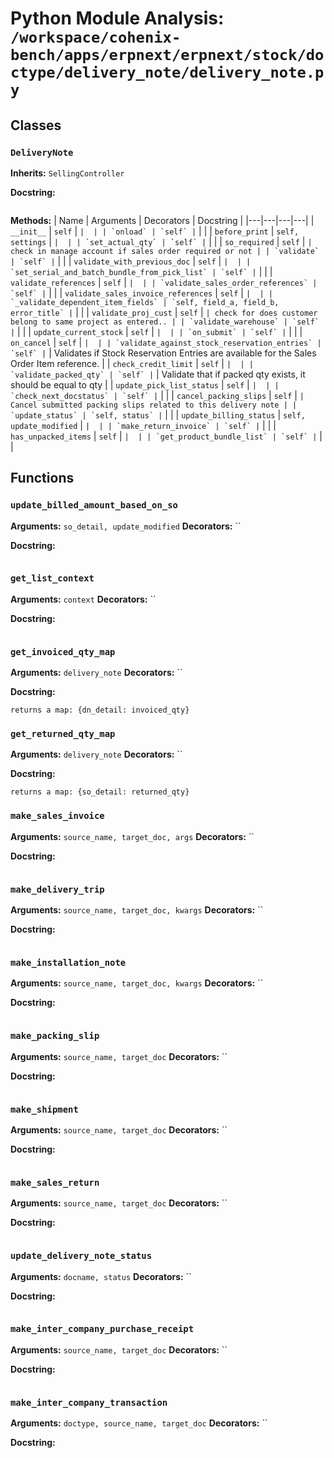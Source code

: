 # Python Module Analysis: `/workspace/cohenix-bench/apps/erpnext/erpnext/stock/doctype/delivery_note/delivery_note.py`

## Classes

### `DeliveryNote`
**Inherits:** `SellingController`


**Docstring:**
```

```

**Methods:**
| Name | Arguments | Decorators | Docstring |
|---|---|---|---|
| `__init__` | `self` | `` |  |
| `onload` | `self` | `` |  |
| `before_print` | `self, settings` | `` |  |
| `set_actual_qty` | `self` | `` |  |
| `so_required` | `self` | `` | check in manage account if sales order required or not |
| `validate` | `self` | `` |  |
| `validate_with_previous_doc` | `self` | `` |  |
| `set_serial_and_batch_bundle_from_pick_list` | `self` | `` |  |
| `validate_references` | `self` | `` |  |
| `validate_sales_order_references` | `self` | `` |  |
| `validate_sales_invoice_references` | `self` | `` |  |
| `_validate_dependent_item_fields` | `self, field_a, field_b, error_title` | `` |  |
| `validate_proj_cust` | `self` | `` | check for does customer belong to same project as entered.. |
| `validate_warehouse` | `self` | `` |  |
| `update_current_stock` | `self` | `` |  |
| `on_submit` | `self` | `` |  |
| `on_cancel` | `self` | `` |  |
| `validate_against_stock_reservation_entries` | `self` | `` | Validates if Stock Reservation Entries are available for the Sales Order Item reference. |
| `check_credit_limit` | `self` | `` |  |
| `validate_packed_qty` | `self` | `` | Validate that if packed qty exists, it should be equal to qty |
| `update_pick_list_status` | `self` | `` |  |
| `check_next_docstatus` | `self` | `` |  |
| `cancel_packing_slips` | `self` | `` | Cancel submitted packing slips related to this delivery note |
| `update_status` | `self, status` | `` |  |
| `update_billing_status` | `self, update_modified` | `` |  |
| `make_return_invoice` | `self` | `` |  |
| `has_unpacked_items` | `self` | `` |  |
| `get_product_bundle_list` | `self` | `` |  |





## Functions

### `update_billed_amount_based_on_so`
**Arguments:** `so_detail, update_modified`
**Decorators:** ``

**Docstring:**
```

```
### `get_list_context`
**Arguments:** `context`
**Decorators:** ``

**Docstring:**
```

```
### `get_invoiced_qty_map`
**Arguments:** `delivery_note`
**Decorators:** ``

**Docstring:**
```
returns a map: {dn_detail: invoiced_qty}
```
### `get_returned_qty_map`
**Arguments:** `delivery_note`
**Decorators:** ``

**Docstring:**
```
returns a map: {so_detail: returned_qty}
```
### `make_sales_invoice`
**Arguments:** `source_name, target_doc, args`
**Decorators:** ``

**Docstring:**
```

```
### `make_delivery_trip`
**Arguments:** `source_name, target_doc, kwargs`
**Decorators:** ``

**Docstring:**
```

```
### `make_installation_note`
**Arguments:** `source_name, target_doc, kwargs`
**Decorators:** ``

**Docstring:**
```

```
### `make_packing_slip`
**Arguments:** `source_name, target_doc`
**Decorators:** ``

**Docstring:**
```

```
### `make_shipment`
**Arguments:** `source_name, target_doc`
**Decorators:** ``

**Docstring:**
```

```
### `make_sales_return`
**Arguments:** `source_name, target_doc`
**Decorators:** ``

**Docstring:**
```

```
### `update_delivery_note_status`
**Arguments:** `docname, status`
**Decorators:** ``

**Docstring:**
```

```
### `make_inter_company_purchase_receipt`
**Arguments:** `source_name, target_doc`
**Decorators:** ``

**Docstring:**
```

```
### `make_inter_company_transaction`
**Arguments:** `doctype, source_name, target_doc`
**Decorators:** ``

**Docstring:**
```

```

